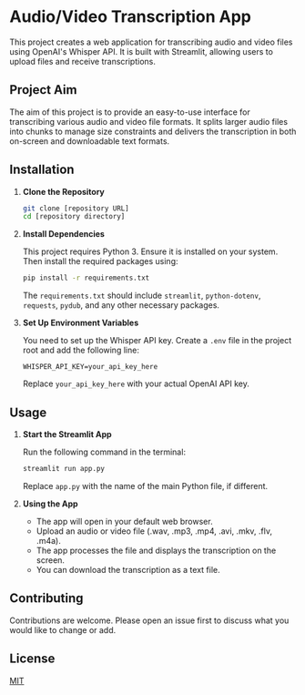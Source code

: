 # Audio/Video Transcription App

This project creates a web application for transcribing audio and video files using OpenAI's Whisper API. It is built with Streamlit, allowing users to upload files and receive transcriptions.

## Project Aim

The aim of this project is to provide an easy-to-use interface for transcribing various audio and video file formats. It splits larger audio files into chunks to manage size constraints and delivers the transcription in both on-screen and downloadable text formats.

## Installation

1. **Clone the Repository**

   ```bash
   git clone [repository URL]
   cd [repository directory]
   ```

2. **Install Dependencies**

   This project requires Python 3. Ensure it is installed on your system. Then install the required packages using:

   ```bash
   pip install -r requirements.txt
   ```

   The `requirements.txt` should include `streamlit`, `python-dotenv`, `requests`, `pydub`, and any other necessary packages.

3. **Set Up Environment Variables**

   You need to set up the Whisper API key. Create a `.env` file in the project root and add the following line:

   ```plaintext
   WHISPER_API_KEY=your_api_key_here
   ```

   Replace `your_api_key_here` with your actual OpenAI API key.

## Usage

1. **Start the Streamlit App**

   Run the following command in the terminal:

   ```bash
   streamlit run app.py
   ```

   Replace `app.py` with the name of the main Python file, if different.

2. **Using the App**

   - The app will open in your default web browser.
   - Upload an audio or video file (.wav, .mp3, .mp4, .avi, .mkv, .flv, .m4a).
   - The app processes the file and displays the transcription on the screen.
   - You can download the transcription as a text file.

## Contributing

Contributions are welcome. Please open an issue first to discuss what you would like to change or add.

## License

[MIT](https://choosealicense.com/licenses/mit/)



